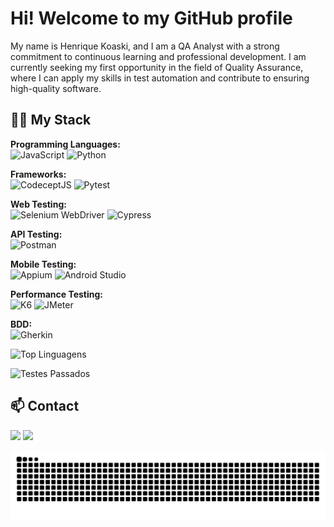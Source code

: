 # Hi! Welcome to my GitHub profile

My name is Henrique Koaski, and I am a QA Analyst with a strong commitment to continuous learning and professional development. I am currently seeking my first opportunity in the field of Quality Assurance, where I can apply my skills in test automation and contribute to ensuring high-quality software.


## 🧑‍💻 My Stack

**Programming Languages:**  
![JavaScript](https://img.shields.io/badge/JavaScript-%23F7DF1E?style=for-the-badge&logo=javascript&logoColor=%2320232a) ![Python](https://img.shields.io/badge/Python-%2314354C?style=for-the-badge&logo=python&logoColor=%23FFD43B)  

**Frameworks:**  
![CodeceptJS](https://img.shields.io/badge/CodeceptJS-%23F5D300?style=for-the-badge&logo=codeceptjs&logoColor=%232E6F95) ![Pytest](https://img.shields.io/badge/Pytest-%2323D18B?style=for-the-badge&logo=pytest&logoColor=white)  

**Web Testing:**  
![Selenium WebDriver](https://img.shields.io/badge/Selenium%20WebDriver-%234B77BE?style=for-the-badge&logo=selenium&logoColor=white) ![Cypress](https://img.shields.io/badge/Cypress-%2325482C?style=for-the-badge&logo=cypress&logoColor=white)  

**API Testing:**  
![Postman](https://img.shields.io/badge/Postman-%23FF6C37?style=for-the-badge&logo=postman&logoColor=white)  
  
**Mobile Testing:**  
![Appium](https://img.shields.io/badge/Appium-%23C7166E?style=for-the-badge&logo=appium&logoColor=white) ![Android Studio](https://img.shields.io/badge/Android%20Studio-%2300B2A0?style=for-the-badge&logo=android-studio&logoColor=white) 

**Performance Testing:**  
![K6](https://img.shields.io/badge/K6-%234B9DFA?style=for-the-badge&logo=k6&logoColor=white) ![JMeter](https://img.shields.io/badge/JMeter-%234B5F5F?style=for-the-badge&logo=apache&logoColor=white)

**BDD:**  
![Gherkin](https://img.shields.io/badge/Gherkin-%236EB1F7?style=for-the-badge&logo=gherkin&logoColor=white)  
  
  
 
  
  




![Top Linguagens](https://github-readme-stats.vercel.app/api/top-langs/?username=henriquekoaski&theme=tokyonight&custom_title=Top%20%Linguagens)




![Testes Passados](https://img.shields.io/badge/tests-passed-brightgreen?style=for-the-badge)





## 📫 Contact

<a href = "mailto:henriquekoaski@outlook.com"><img src="https://img.shields.io/badge/-Email-%230077B5?style=for-the-badge&logo=email&logoColor=white" target="_blank"></a>
<a href="https://www.linkedin.com/in/henriquekoaski" target="_blank"><img src="https://img.shields.io/badge/-LinkedIn-%230077B5?style=for-the-badge&logo=linkedin&logoColor=white" target="_blank"></a>


<picture align="center">
  <source media="(prefers-color-scheme: dark)" srcset="https://raw.githubusercontent.com/henriquekoaski/henriquekoaski/output/github-contribution-grid-snake-dark.svg">
  <source media="(prefers-color-scheme: light)" srcset="https://raw.githubusercontent.com/henriquekoaski/henriquekoaski/output/github-contribution-grid-snake-dark.svg">
  <img align="center" alt="github contribution grid snake animation" src="https://raw.githubusercontent.com/henriquekoaski/henriquekoaski/output/github-contribution-grid-snake.svg">
</picture>


